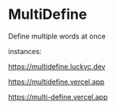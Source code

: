 # MultiDefine

Define multiple words at once

instances:

https://multidefine.luckyc.dev

https://multidefine.vercel.app

https://multi-define.vercel.app
